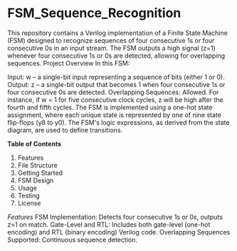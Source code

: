 # FSM_Sequence_Recognition
This repository contains a Verilog implementation of a Finite State Machine (FSM) designed to recognize sequences of four consecutive 1s or four consecutive 0s in an input stream. The FSM outputs a high signal (z=1) whenever four consecutive 1s or 0s are detected, allowing for overlapping sequences.
Project Overview
In this FSM:

Input: w – a single-bit input representing a sequence of bits (either 1 or 0).
Output: z – a single-bit output that becomes 1 when four consecutive 1s or four consecutive 0s are detected.
Overlapping Sequences: Allowed. For instance, if w = 1 for five consecutive clock cycles, z will be high after the fourth and fifth cycles.
The FSM is implemented using a one-hot state assignment, where each unique state is represented by one of nine state flip-flops (y8 to y0). The FSM's logic expressions, as derived from the state diagram, are used to define transitions.

**Table of Contents**
1. Features
2. File Structure
3. Getting Started
4. FSM Design
5. Usage
6. Testing
7. License

*Features*
FSM Implementation: Detects four consecutive 1s or 0s, outputs z=1 on match.
Gate-Level and RTL: Includes both gate-level (one-hot encoding) and RTL (binary encoding) Verilog code.
Overlapping Sequences Supported: Continuous sequence detection.
